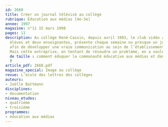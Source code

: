 ```yaml
---
id: 2668
title: Créer un journal télévisé au collège
rubrique: Éducation aux médias [4e-3e]
annee: 1997
magazine: n°11 15 mars 1998
pages: 11
description: Au collège René-Cassin, depuis avril 1993, le club vidéo animé par quelques
  élèves et deux enseignantes, présente chaque semaine ou presque un journal télévisé,
  afin de développer une vraie communication au sein de l’établissement scolaire.
  Mais cette entreprise, en tentant de résoudre un problème, en a soulevé un autre,
  de taille : comment éduquer la communauté éducative aux médias et dans quel but
  ?
article_pdf: 2668.pdf
magazine_special: Image au collège
revue: L’école des lettres des collèges
auteurs:
- Joëlle Battmann
disciplines:
- documentation
niveau_etudes:
- quatrième
- troisième
programmes:
- éducation aux médias
---
```

